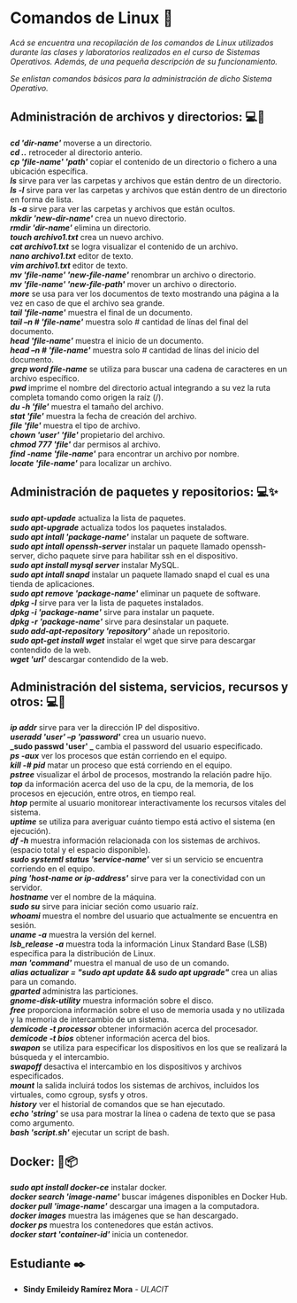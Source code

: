 # Comandos de Linux :penguin:

_Acá se encuentra una recopilación de los comandos de Linux utilizados durante las clases y laboratorios realizados en el curso de Sistemas Operativos. Además, de una pequeña descripción de su funcionamiento._

_Se enlistan comandos básicos para la administración de dicho Sistema Operativo._

## Administración de archivos y directorios: :computer:🚀

**_cd 'dir-name'_** moverse a un directorio.<br/>
**_cd .._** retroceder al directorio anterio.<br/>
**_cp 'file-name' 'path'_** copiar el contenido de un directorio o fichero a una ubicación específica.<br/>
**_ls_** sirve para ver las carpetas y archivos que están dentro de un directorio.<br/>
**_ls -l_** sirve para ver las carpetas y archivos que están dentro de un directorio en forma de lista. <br/>
**_ls -a_** sirve para ver las carpetas y archivos que están ocultos. <br/>
**_mkdir 'new-dir-name'_** crea un nuevo directorio.<br/>
**_rmdir 'dir-name'_** elimina un directorio.<br/>
**_touch archivo1.txt_** crea un nuevo archivo.<br/>
**_cat archivo1.txt_** se logra visualizar el contenido de un archivo.<br/>
**_nano archivo1.txt_** editor de texto.<br/>
**_vim archivo1.txt_** editor de texto.<br/>
**_mv 'file-name' 'new-file-name'_** renombrar un archivo o directorio.<br/>
**_mv 'file-name' 'new-file-path'_** mover un archivo o directorio.<br/>
**_more_** se usa para ver los documentos de texto mostrando una página a la vez en caso de que el archivo sea grande.<br/>
**_tail 'file-name'_** muestra el final de un documento.<br/>
**_tail –n # 'file-name'_** muestra solo # cantidad de línas del final del documento.<br/>
**_head 'file-name'_** muestra el inicio de un documento.<br/>
**_head –n # 'file-name'_** muestra solo # cantidad de línas del inicio del documento.<br/>
**_grep word file-name_** se utiliza para buscar una cadena de caracteres en un archivo específico.<br/>
**_pwd_** imprime el nombre del directorio actual integrando a su vez la ruta completa tomando como origen la raíz (/).<br/>
**_du -h 'file'_** muestra el tamaño del archivo.<br/>
**_stat 'file'_** muestra la fecha de creación del archivo.<br/>
**_file 'file'_** muestra el tipo de archivo.<br/>
**_chown 'user' 'file'_** propietario del archivo.<br/>
**_chmod 777 'file'_** dar permisos al archivo.<br/>
**_find -name 'file-name'_** para encontrar un archivo por nombre.<br/>
**_locate 'file-name'_** para localizar un archivo.<br/>
 
## Administración de paquetes y repositorios: :computer::sparkles:

**_sudo apt-updade_** actualiza la lista de paquetes.<br/>
**_sudo apt-upgrade_** actualiza todos los paquetes instalados.<br/>
**_sudo apt intall 'package-name'_** instalar un paquete de software.<br/>
**_sudo apt intall openssh-server_** instalar un paquete llamado openssh-server, dicho paquete sirve para habilitar ssh en el dispositivo.<br/>
**_sudo apt install mysql server_** instalar MySQL.<br/>
**_sudo apt intall snapd_** instalar un paquete llamado snapd el cual es una tienda de aplicaciones.<br/>
**_sudo apt remove 'package-name'_** eliminar un paquete de software.<br/>
**_dpkg -l_** sirve para ver la lista de paquetes instalados.<br/>
**_dpkg -i 'package-name'_** sirve para instalar un paquete.<br/>
**_dpkg -r 'package-name'_** sirve para desinstalar un paquete.<br/>
**_sudo add-apt-repository 'repository'_** añade un repositorio.<br/>
**_sudo apt-get install wget_** instalar el wget que sirve para descargar contendido de la web.<br/>
**_wget 'url'_** descargar contendido de la web.<br/>

## Administración del sistema, servicios, recursos y otros: :computer::dizzy:

**_ip addr_** sirve para ver la dirección IP del dispositivo.<br/>
**_useradd 'user' –p 'password'_** crea un usuario nuevo.<br/>
**_sudo passwd 'user' _** cambia el password del usuario especificado.<br/>
**_ps -aux_** ver los procesos que están corriendo en el equipo.<br/>
**_kill -# pid_** matar un proceso que está corriendo en el equipo.<br/>
**_pstree_** visualizar el árbol de procesos, mostrando la relación padre hijo.<br/>
**_top_** da información acerca del uso de la cpu, de la memoria, de los procesos en ejecución, entre otros, en tiempo real.<br/>
**_htop_** permite al usuario monitorear interactivamente los recursos vitales del sistema.<br/>
**_uptime_** se utiliza para averiguar cuánto tiempo está activo el sistema (en ejecución).<br/>
**_df -h_** muestra información relacionada con los sistemas de archivos. (espacio total y el espacio disponible).<br/>
**_sudo systemtl status 'service-name'_** ver si un servicio se encuentra corriendo en el equipo.<br/>
**_ping 'host-name or ip-address'_** sirve para ver la conectividad con un servidor.<br/>
**_hostname_** ver el nombre de la máquina.<br/>
**_sudo su_** sirve para iniciar seción como usuario raíz.<br/>
**_whoami_** muestra el nombre del usuario que actualmente se encuentra en sesión.<br/>
**_uname -a_** muestra la versión del kernel.<br/>
**_lsb_release -a_** muestra toda la información Linux Standard Base (LSB) específica para la distribución de Linux.<br/>
**_man 'command'_** muestra el manual de uso de un comando.<br/>
**_alias actualizar = "sudo apt update && sudo apt upgrade"_** crea un alias para un comando.<br/>
**_gparted_** administra las particiones.<br/>
**_gnome-disk-utility_** muestra información sobre el disco.<br/>
**_free_** proporciona información sobre el uso de memoria usada y no utilizada y la memoria de intercambio de un sistema.<br/>
**_demicode -t processor_** obtener información acerca del procesador.<br/>
**_demicode -t bios_** obtener información acerca del bios.<br/>
**_swapon_** se utiliza para especificar los dispositivos en los que se realizará la búsqueda y el intercambio.<br/>
**_swapoff_** desactiva el intercambio en los dispositivos y archivos especificados.<br/>
**_mount_** la salida incluirá todos los sistemas de archivos, incluidos los virtuales, como cgroup, sysfs y otros.<br/>
**_history_** ver el historial de comandos que se han ejecutado.<br/>
**_echo 'string'_** se usa para mostrar la línea o cadena de texto que se pasa como argumento.<br/>
**_bash 'script.sh'_** ejecutar un script de bash.<br/>

## Docker: :whale:📦

**_sudo apt install docker-ce_** instalar docker.<br/>
**_docker search 'image-name'_** buscar imágenes disponibles en Docker Hub.<br/>
**_docker pull 'image-name'_** descargar una imagen a la computadora.<br/>
**_docker images_** muestra las imágenes que se han descargado.<br/>
**_docker ps_** muestra los contenedores que están activos.<br/>
**_docker start 'container-id'_** inicia un contenedor.<br/>

## Estudiante ✒️

* **Sindy Emileidy Ramírez Mora** - *ULACIT*
